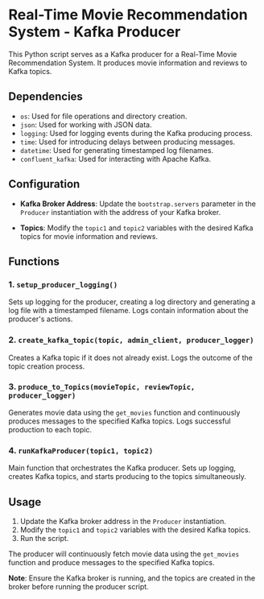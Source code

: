 # Real-Time Movie Recommendation System - Kafka Producer

This Python script serves as a Kafka producer for a Real-Time Movie Recommendation System. It produces movie information and reviews to Kafka topics.

## Dependencies

- `os`: Used for file operations and directory creation.
- `json`: Used for working with JSON data.
- `logging`: Used for logging events during the Kafka producing process.
- `time`: Used for introducing delays between producing messages.
- `datetime`: Used for generating timestamped log filenames.
- `confluent_kafka`: Used for interacting with Apache Kafka.

## Configuration

- **Kafka Broker Address**: Update the `bootstrap.servers` parameter in the `Producer` instantiation with the address of your Kafka broker.

- **Topics**: Modify the `topic1` and `topic2` variables with the desired Kafka topics for movie information and reviews.

## Functions

### 1. `setup_producer_logging()`

Sets up logging for the producer, creating a log directory and generating a log file with a timestamped filename. Logs contain information about the producer's actions.

### 2. `create_kafka_topic(topic, admin_client, producer_logger)`

Creates a Kafka topic if it does not already exist. Logs the outcome of the topic creation process.

### 3. `produce_to_Topics(movieTopic, reviewTopic, producer_logger)`

Generates movie data using the `get_movies` function and continuously produces messages to the specified Kafka topics. Logs successful production to each topic.

### 4. `runKafkaProducer(topic1, topic2)`

Main function that orchestrates the Kafka producer. Sets up logging, creates Kafka topics, and starts producing to the topics simultaneously.

## Usage

1. Update the Kafka broker address in the `Producer` instantiation.
2. Modify the `topic1` and `topic2` variables with the desired Kafka topics.
3. Run the script.

The producer will continuously fetch movie data using the `get_movies` function and produce messages to the specified Kafka topics.

**Note**: Ensure the Kafka broker is running, and the topics are created in the broker before running the producer script.
